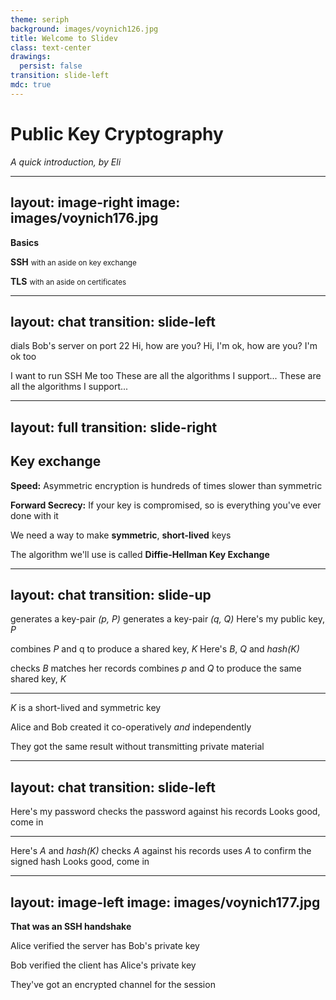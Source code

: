 ```yaml
---
theme: seriph
background: images/voynich126.jpg
title: Welcome to Slidev
class: text-center
drawings:
  persist: false
transition: slide-left
mdc: true
---
```


# Public Key Cryptography

_A quick introduction, by Eli_

<!--
- Thank for coming
  - I've been threatening to do this talk for longer...
  - Writing is difficult and I'm quite lazy
  - Your patience is appreicated

- Set expectations
  - Tried not to assume much background, but  unavoidably technical
  - Very initialism-heavy, tried to tamp down
  - Start below knowledge already have,
  - Hopefully by end risen above and we'll all have learnt something

- If baffling or wrong, jump in
  - Otherwise questions at end
-->

---
layout: image-right
image: images/voynich176.jpg
---

<style>
  :root {
    --uno: "text-size-2xl"
  }
</style>

<div class="
  h-full
  flex
  flex-col
  flex-justify-center
">
<v-clicks>

**Basics**

**SSH** <small>with an aside on key exchange</small>

**TLS** <small>with an aside on certificates</small>

</v-clicks>
</div>

---
layout: chat
transition: slide-left
---

<AliceThinks v-click="[0, 6]">dials Bob's server on port 22</AliceThinks>
<Alice v-click="[1, 6]" tag="TCP SYN">Hi, how are you?</Alice>
<Bob v-click="[2, 6]" tag="TCP SYN, ACK">Hi, I'm ok, how are you?</Bob>
<Alice v-click="[3, 6]" tag="TCP ACK">I'm ok too </Alice>

<Alice v-click="4" tag="SSH identification string">I want to run SSH</Alice>
<Bob v-click="5" tag="SSH identification string">Me too</Bob>
<Alice v-click="6" tag="SSH_MSG_KEXINIT">These are all the algorithms I support...</Alice>
<Bob v-click="7" tag="SSH_MSG_KEXINIT">These are all the algorithms I support...</Bob>

<!--
[click] I'm going to paraphrase message content
[click] Ordinary TCP 3-way handshake.
[click]
[click] Now the SSH software on both sides announces itself
[click]
[click] Start the key exchange process by telling the other system what algorithms we support
[click] You might think you'd send your SSH key, but you'd be wrong
-->

---
layout: full
transition: slide-right
---

## Key exchange

<v-clicks>

**Speed:** Asymmetric encryption is hundreds of times slower than symmetric

**Forward Secrecy:** If your key is compromised, so is everything you've ever done with it

We need a way to make **symmetric**, **short-lived** keys

The algorithm we'll use is called **Diffie-Hellman Key Exchange**

</v-clicks>

<!--
Good reasons not to use our usual public/private key-pairs
[click] Speed
[click] If those keys leak, they compromise every past use of them
-->

---
layout: chat
transition: slide-up
---

<AliceThinks v-click="[1, 6]">generates a key-pair <em>(p, P)</em></AliceThinks>
<BobThinks v-click="[2, 6]">generates a key-pair <em>(q, Q)</em></BobThinks>
<Alice v-click="[3, 6]" tag="SSH_MSG_KEX_ECDH_INIT">Here's my public key, <em>P</em></Alice>

<BobThinks v-click="4">combines <em>P</em> and q to produce a shared key, <em>K</em></BobThinks>
<Bob v-click="[5, 9]" tag="SSH_MSG_KEX_ECDH_REPLY">Here's <em>B</em>, <em>Q</em> and <em>hash(K)</em></Bob>

<AliceThinks v-click="[7, 9]">checks <em>B</em> matches her records</AliceThinks>
<AliceThinks v-click="8">combines <em>p</em> and <em>Q</em> to produce the same shared key, <em>K</em></AliceThinks>

<hr v-click="9" class="my-3"/>

<p v-click="10"><em>K</em> is a short-lived and symmetric key</p>
<p v-click="11">Alice and Bob created it co-operatively <em>and</em> independently</p>
<p v-click="12">They got the same result without transmitting private material</p>

<!--
Back to Alice and Bob.
[click] Going to abstract over the maths again
[click][click][click][click][click][click][click] That was kind of weird, so let's linger here

We've done maths on two different pieces of information and got the same result. The properties here are important.

[click] This is what we wanted by doing this at all
[click] They both had to participate to get this result, and can check each other's work
[click] They sent a hash, but not K itself, so everything private is private

-->

---
layout: chat
transition: slide-left
---

<Alice v-click="1" tag="SSH_MSG_USERAUTH_REQUEST">
  <Encrypt key-id="K" :hue="150">Here's my password</Encrypt>
</Alice>
<BobThinks v-click="2">checks the password against his records</BobThinks>
<Bob v-click="2" tag="SSH_MSG_USERAUTH_SUCCESS">
  <Encrypt key-id="K" :hue="150">Looks good, come in</Encrypt>
</Bob>

<hr class="my-3" v-click="2"/>

<Alice v-click="3" tag="SSH_MSG_USERAUTH_REQUEST">
  <Encrypt key-id="K" :hue="150">Here's <em>A</em> and <AliceEncrypts key-id="a"><em>hash(K)</em></AliceEncrypts></Encrypt>
</Alice>
<BobThinks v-click="4">checks <em>A</em> against his records</BobThinks>
<BobThinks v-click="5">uses <em>A</em> to confirm the signed hash</BobThinks>
<Bob v-click="6" tag="SSH_MSG_USERAUTH_SUCCESS">
  <Encrypt key-id="K" :hue="150">Looks good, come in</Encrypt>
</Bob>

<!--
We encrypt every message now with K. Last step is for Alice to prove her identity

[click] We've got a secure channel, so we can send passwords safely
[click]  This talk is about keys, passwords are boring

[click] Alice sends key and sig
[click] Bob checks A against `authorized_keys`
[click] Bob confirms sig

-->

---
layout: image-left
image: images/voynich177.jpg
---

**That was an SSH handshake**

<v-clicks>

Alice verified the server has Bob's private key

Bob verified the client has Alice's private key

They've got an encrypted channel for the session

</v-clicks>

